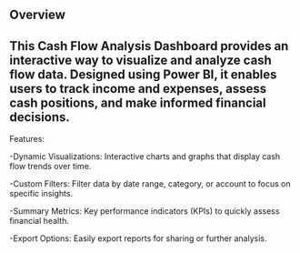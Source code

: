 Overview
--------------------------------------------------------------------------------------------------------------------------------------------------------------------------------------------------------------
This Cash Flow Analysis Dashboard provides an interactive way to visualize and analyze cash flow data. Designed using Power BI, it enables users to track income and expenses, assess cash positions, and make informed financial decisions.
--------------------------------------------------------------------------------------------------------------------------------------------------------------------------------------------------------------
Features:

-Dynamic Visualizations: Interactive charts and graphs that display cash flow trends over time.

-Custom Filters: Filter data by date range, category, or account to focus on specific insights.

-Summary Metrics: Key performance indicators (KPIs) to quickly assess financial health.

-Export Options: Easily export reports for sharing or further analysis.
